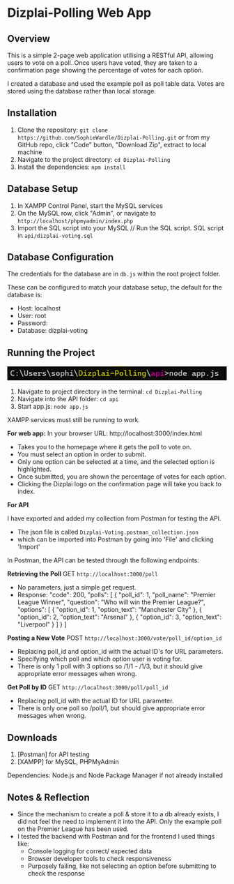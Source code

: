 # Dizplai-Polling Web App

## Overview

This is a simple 2-page web application utilising a RESTful API, allowing users to vote on a poll. Once users have voted, they are taken to a confirmation page showing the percentage of votes for each option.

I created a database and used the example poll as poll table data. Votes are stored using the database rather than local storage.

## Installation

1. Clone the repository: `git clone https://github.com/SophieWardle/Dizplai-Polling.git` or from my GitHub repo, click "Code" button, "Download Zip", extract to local machine
2. Navigate to the project directory: `cd Dizplai-Polling`
3. Install the dependencies: `npm install`

## Database Setup

1. In XAMPP Control Panel, start the MySQL services
2. On the MySQL row, click "Admin", or navigate to `http://localhost/phpmyadmin/index.php`
3. Import the SQL script into your MySQL // Run the SQL script. SQL script in `api/dizplai-voting.sql`

## Database Configuration

The credentials for the database are in `db.js` within the root project folder.

These can be configured to match your database setup, the default for the database is:

- Host: localhost
- User: root
- Password:
- Database: dizplai-voting

## Running the Project

![Command line running project](running.png)

1. Navigate to project directory in the terminal: `cd Dizplai-Polling`
2. Navigate into the API folder: `cd api`
3. Start app.js: `node app.js`

XAMPP services must still be running to work.

**For web app:**
In your browser URL: http://localhost:3000/index.html

- Takes you to the homepage where it gets the poll to vote on.
- You must select an option in order to submit.
- Only one option can be selected at a time, and the selected option is highlighted.
- Once submitted, you are shown the percentage of votes for each option.
- Clicking the Dizplai logo on the confirmation page will take you back to index.

**For API**

I have exported and added my collection from Postman for testing the API.
- The json file is called `Dizplai-Voting.postman_collection.json` 
- which can be imported into Postman by going into 'File' and clicking 'Import'

In Postman, the API can be tested through the following endpoints:

**Retrieving the Poll**
GET `http://localhost:3000/poll`
- No parameters, just a simple get request.
- Response:
"code": 200,
    "polls": [
        {
            "poll_id": 1,
            "poll_name": "Premier League Winner",
            "question": "Who will win the Premier League?",
            "options": [
                {
                    "option_id": 1,
                    "option_text": "Manchester City"
                },
                {
                    "option_id": 2,
                    "option_text": "Arsenal"
                },
                {
                    "option_id": 3,
                    "option_text": "Liverpool"
                }
            ]
        }
    ]

**Posting a New Vote**
POST `http://localhost:3000/vote/poll_id/option_id`
- Replacing poll_id and option_id with the actual ID's for URL parameters.
- Specifying which poll and which option user is voting for.
- There is only 1 poll with 3 options so /1/1 - /1/3, but it should give appropriate error messages when wrong.

**Get Poll by ID**
GET `http://localhost:3000/poll/poll_id`
- Replacing poll_id with the actual ID for URL parameter.
- There is only one poll so /poll/1, but should give appropriate error messages when wrong.

## Downloads 

1. [Postman] for API testing
2. [XAMPP] for MySQL, PHPMyAdmin

Dependencies: Node.js and Node Package Manager if not already installed

## Notes & Reflection

- Since the mechanism to create a poll & store it to a db already exists, I did not feel the need to implement it into the API. Only the example poll on the Premier League has been used.
- I tested the backend with Postman and for the frontend I used things like:
  - Console logging for correct/ expected data
  - Browser developer tools to check responsiveness
  - Purposely failing, like not selecting an option before submitting to check the response
